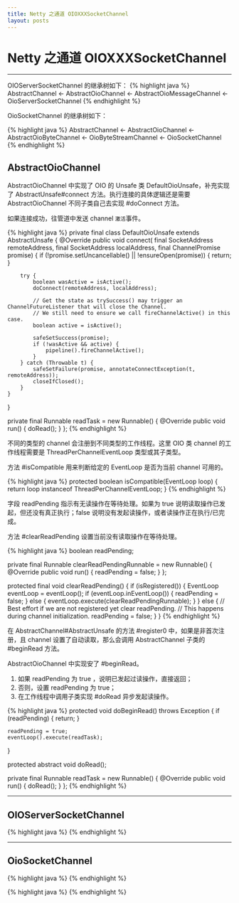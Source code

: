 ```yaml
---
title: Netty 之通道 OIOXXXSocketChannel
layout: posts
---
```


# Netty 之通道 OIOXXXSocketChannel

------

OIOServerSocketChannel 的继承树如下：
{% highlight java %}
AbstractChannel 
    <- AbstractOioChannel 
    <- AbstractOioMessageChannel 
    <- OioServerSocketChannel
{% endhighlight %}

OioSocketChannel 的继承树如下：

{% highlight java %}
AbstractChannel 
    <- AbstractOioChannel 
    <- AbstractOioByteChannel 
    <- OioByteStreamChannel 
    <- OioSocketChannel
{% endhighlight %}

## AbstractOioChannel

AbstractOioChannel 中实现了 OIO 的 Unsafe 类 DefaultOioUnsafe，补充实现了 AbstractUnsafe#connect 方法。执行连接的具体逻辑还是需要 AbstractOioChannel 不同子类自己去实现 #doConnect 方法。

如果连接成功，往管道中发送 channel `激活`事件。

{% highlight java %}
private final class DefaultOioUnsafe extends AbstractUnsafe {
    @Override
    public void connect(
            final SocketAddress remoteAddress,
            final SocketAddress localAddress, final ChannelPromise promise) {
        if (!promise.setUncancellable() || !ensureOpen(promise)) {
            return;
        }

        try {
            boolean wasActive = isActive();
            doConnect(remoteAddress, localAddress);

            // Get the state as trySuccess() may trigger an ChannelFutureListener that will close the Channel.
            // We still need to ensure we call fireChannelActive() in this case.
            boolean active = isActive();

            safeSetSuccess(promise);
            if (!wasActive && active) {
                pipeline().fireChannelActive();
            }
        } catch (Throwable t) {
            safeSetFailure(promise, annotateConnectException(t, remoteAddress));
            closeIfClosed();
        }
    }
}

private final Runnable readTask = new Runnable() {
    @Override
    public void run() {
        doRead();
    }
};
{% endhighlight %}

不同的类型的 channel 会注册到不同类型的工作线程。这里 OIO 类 channel 的工作线程需要是 ThreadPerChannelEventLoop 类型或其子类型。

方法 #isCompatible 用来判断给定的 EventLoop 是否为当前 channel 可用的。

{% highlight java %}
protected boolean isCompatible(EventLoop loop) {
    return loop instanceof ThreadPerChannelEventLoop;
}
{% endhighlight %}

字段 readPending 指示有无读操作在等待处理。如果为 true 说明读取操作已发起，但还没有真正执行；false 说明没有发起读操作，或者读操作正在执行/已完成。

方法 #clearReadPending 设置当前没有读取操作在等待处理。

{% highlight java %}
boolean readPending;

private final Runnable clearReadPendingRunnable = new Runnable() {
    @Override
    public void run() {
        readPending = false;
    }
};

protected final void clearReadPending() {
    if (isRegistered()) {
        EventLoop eventLoop = eventLoop();
        if (eventLoop.inEventLoop()) {
            readPending = false;
        } else {
            eventLoop.execute(clearReadPendingRunnable);
        }
    } else {
        // Best effort if we are not registered yet clear readPending. 
        // This happens during channel initialization.
        readPending = false;
    }
}
{% endhighlight %}

在 AbstractChannel#AbstractUnsafe 的方法 #register0 中，如果是非首次注册，且 channel 设置了自动读取，那么会调用 AbstractChannel 子类的 #beginRead 方法。

AbstractOioChannel 中实现安了 #beginRead。

1. 如果 readPending 为 true ，说明已发起过读操作，直接返回；
2. 否则，设置 readPending 为 true；
3. 在工作线程中调用子类实现 #doRead 异步发起读操作。
   
{% highlight java %}
protected void doBeginRead() throws Exception {
    if (readPending) {
        return;
    }

    readPending = true;
    eventLoop().execute(readTask);
}

protected abstract void doRead();

private final Runnable readTask = new Runnable() {
    @Override
    public void run() {
        doRead();
    }
};
{% endhighlight %}

------

## OIOServerSocketChannel

{% highlight java %}
{% endhighlight %}

------

## OioSocketChannel

{% highlight java %}
{% endhighlight %}


{% highlight java %}
{% endhighlight %}
